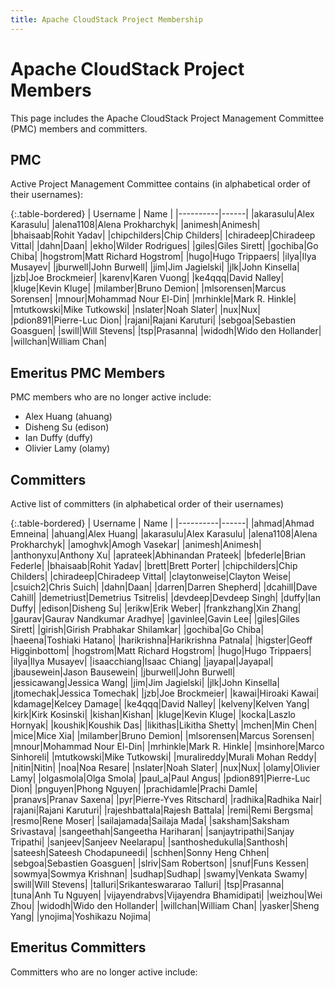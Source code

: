 ```yaml
---
title: Apache CloudStack Project Membership
---
```


<div class="row">

<div class="col-lg-12">

<div class="page-header">

<h1 id="indicators">Apache CloudStack Project Members</h1>

</div>

</div>

</div>

This page includes the Apache CloudStack Project Management Committee (PMC) members and committers.

## PMC

Active Project Management Committee contains (in alphabetical order of their usernames):

{:.table-bordered}
| Username | Name |
|----------|------|
|akarasulu|Alex Karasulu|
|alena1108|Alena Prokharchyk|
|animesh|Animesh|
|bhaisaab|Rohit Yadav|
|chipchilders|Chip Childers|
|chiradeep|Chiradeep Vittal|
|dahn|Daan|
|ekho|Wilder Rodrigues|
|giles|Giles Sirett|
|gochiba|Go Chiba|
|hogstrom|Matt Richard Hogstrom|
|hugo|Hugo Trippaers|
|ilya|Ilya Musayev|
|jburwell|John Burwell|
|jim|Jim Jagielski|
|jlk|John Kinsella|
|jzb|Joe Brockmeier|
|karenv|Karen Vuong|
|ke4qqq|David Nalley|
|kluge|Kevin Kluge|
|milamber|Bruno Demion|
|mlsorensen|Marcus Sorensen|
|mnour|Mohammad Nour El-Din|
|mrhinkle|Mark R. Hinkle|
|mtutkowski|Mike Tutkowski|
|nslater|Noah Slater|
|nux|Nux|
|pdion891|Pierre-Luc Dion|
|rajani|Rajani Karuturi|
|sebgoa|Sebastien Goasguen|
|swill|Will Stevens|
|tsp|Prasanna|
|widodh|Wido den Hollander|
|willchan|William Chan|

## Emeritus PMC Members
PMC members who are no longer active include:

+ Alex Huang (ahuang)
+ Disheng Su (edison)
+ Ian Duffy (duffy)
+ Olivier Lamy (olamy)

## Committers

Active list of committers (in alphabetical order of their usernames)

{:.table-bordered}
| Username | Name |
|----------|------|
|ahmad|Ahmad Emneina|
|ahuang|Alex Huang|
|akarasulu|Alex Karasulu|
|alena1108|Alena Prokharchyk|
|amoghvk|Amogh Vasekar|
|animesh|Animesh|
|anthonyxu|Anthony Xu|
|aprateek|Abhinandan Prateek|
|bfederle|Brian Federle|
|bhaisaab|Rohit Yadav|
|brett|Brett Porter|
|chipchilders|Chip Childers|
|chiradeep|Chiradeep Vittal|
|claytonweise|Clayton Weise|
|csuich2|Chris Suich|
|dahn|Daan|
|darren|Darren Shepherd|
|dcahill|Dave Cahill|
|demetriust|Demetrius Tsitrelis|
|devdeep|Devdeep Singh|
|duffy|Ian Duffy|
|edison|Disheng Su|
|erikw|Erik Weber|
|frankzhang|Xin Zhang|
|gaurav|Gaurav Nandkumar Aradhye|
|gavinlee|Gavin Lee|
|giles|Giles Sirett|
|girish|Girish Prabhakar Shilamkar|
|gochiba|Go Chiba|
|haeena|Toshiaki Hatano|
|harikrishna|Harikrishna Patnala|
|higster|Geoff Higginbottom|
|hogstrom|Matt Richard Hogstrom|
|hugo|Hugo Trippaers|
|ilya|Ilya Musayev|
|isaacchiang|Isaac Chiang|
|jayapal|Jayapal|
|jbausewein|Jason Bausewein|
|jburwell|John Burwell|
|jessicawang|Jessica Wang|
|jim|Jim Jagielski|
|jlk|John Kinsella|
|jtomechak|Jessica Tomechak|
|jzb|Joe Brockmeier|
|kawai|Hiroaki Kawai|
|kdamage|Kelcey Damage|
|ke4qqq|David Nalley|
|kelveny|Kelven Yang|
|kirk|Kirk Kosinski|
|kishan|Kishan|
|kluge|Kevin Kluge|
|kocka|Laszlo Hornyak|
|koushik|Koushik Das|
|likithas|Likitha Shetty|
|mchen|Min Chen|
|mice|Mice Xia|
|milamber|Bruno Demion|
|mlsorensen|Marcus Sorensen|
|mnour|Mohammad Nour El-Din|
|mrhinkle|Mark R. Hinkle|
|msinhore|Marco Sinhoreli|
|mtutkowski|Mike Tutkowski|
|muralireddy|Murali Mohan Reddy|
|nitin|Nitin|
|noa|Noa Resare|
|nslater|Noah Slater|
|nux|Nux|
|olamy|Olivier Lamy|
|olgasmola|Olga Smola|
|paul_a|Paul Angus|
|pdion891|Pierre-Luc Dion|
|pnguyen|Phong Nguyen|
|prachidamle|Prachi Damle|
|pranavs|Pranav Saxena|
|pyr|Pierre-Yves Ritschard|
|radhika|Radhika Nair|
|rajani|Rajani Karuturi|
|rajeshbattala|Rajesh Battala|
|remi|Remi Bergsma|
|resmo|Rene Moser|
|sailajamada|Sailaja Mada|
|saksham|Saksham Srivastava|
|sangeethah|Sangeetha Hariharan|
|sanjaytripathi|Sanjay Tripathi|
|sanjeev|Sanjeev Neelarapu|
|santhoshedukulla|Santhosh|
|sateesh|Sateesh Chodapuneedi|
|schhen|Sonny Heng Chhen|
|sebgoa|Sebastien Goasguen|
|slriv|Sam Robertson|
|snuf|Funs Kessen|
|sowmya|Sowmya Krishnan|
|sudhap|Sudhap|
|swamy|Venkata Swamy|
|swill|Will Stevens|
|talluri|Srikanteswararao Talluri|
|tsp|Prasanna|
|tuna|Anh Tu Nguyen|
|vijayendrabvs|Vijayendra Bhamidipati|
|weizhou|Wei Zhou|
|widodh|Wido den Hollander|
|willchan|William Chan|
|yasker|Sheng Yang|
|ynojima|Yoshikazu Nojima|

## Emeritus Committers
Committers who are no longer active include:
